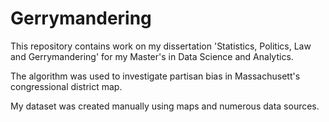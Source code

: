# Gerrymandering

This repository contains work on my dissertation 'Statistics, Politics, Law and Gerrymandering' for my Master's in Data Science and Analytics.

The algorithm was used to investigate partisan bias in Massachusett's congressional district map.

My dataset was created manually using maps and numerous data sources.
